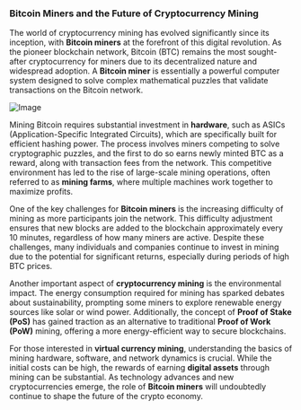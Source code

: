 ### Bitcoin Miners and the Future of Cryptocurrency Mining

The world of cryptocurrency mining has evolved significantly since its inception, with **Bitcoin miners** at the forefront of this digital revolution. As the pioneer blockchain network, Bitcoin (BTC) remains the most sought-after cryptocurrency for miners due to its decentralized nature and widespread adoption. A **Bitcoin miner** is essentially a powerful computer system designed to solve complex mathematical puzzles that validate transactions on the Bitcoin network.

![Image](https://github.com/user-attachments/assets/31692037-0104-4703-abd1-696b6a7dd41b)

Mining Bitcoin requires substantial investment in **hardware**, such as ASICs (Application-Specific Integrated Circuits), which are specifically built for efficient hashing power. The process involves miners competing to solve cryptographic puzzles, and the first to do so earns newly minted BTC as a reward, along with transaction fees from the network. This competitive environment has led to the rise of large-scale mining operations, often referred to as **mining farms**, where multiple machines work together to maximize profits.

One of the key challenges for **Bitcoin miners** is the increasing difficulty of mining as more participants join the network. This difficulty adjustment ensures that new blocks are added to the blockchain approximately every 10 minutes, regardless of how many miners are active. Despite these challenges, many individuals and companies continue to invest in mining due to the potential for significant returns, especially during periods of high BTC prices.

Another important aspect of **cryptocurrency mining** is the environmental impact. The energy consumption required for mining has sparked debates about sustainability, prompting some miners to explore renewable energy sources like solar or wind power. Additionally, the concept of **Proof of Stake (PoS)** has gained traction as an alternative to traditional **Proof of Work (PoW)** mining, offering a more energy-efficient way to secure blockchains.

For those interested in **virtual currency mining**, understanding the basics of mining hardware, software, and network dynamics is crucial. While the initial costs can be high, the rewards of earning **digital assets** through mining can be substantial. As technology advances and new cryptocurrencies emerge, the role of **Bitcoin miners** will undoubtedly continue to shape the future of the crypto economy.